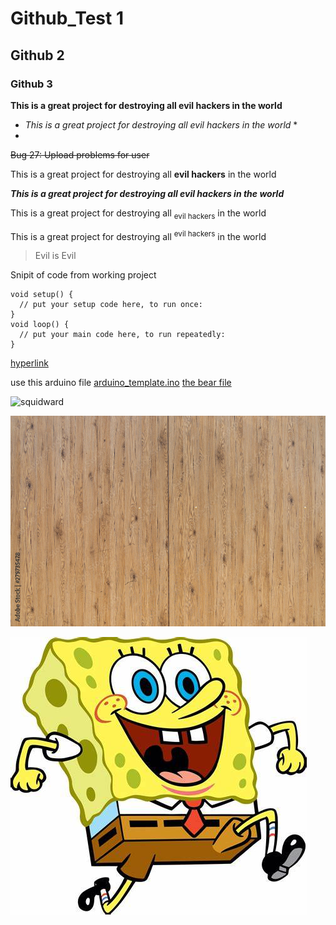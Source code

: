 # Github_Test 1
## Github 2
### Github 3
**This is a great project for destroying all evil hackers in the world**

* *This is a great project for destroying all evil hackers in the world* *
* 

  ~~Bug 27: Upload problems for user~~

This is a great project for destroying all **evil hackers** in the world

***This is a great project for destroying all **evil hackers** in the world***

This is a great project for destroying all <sub>evil hackers</sub> in the world

This is a great project for destroying all <sup>evil hackers</sup> in the world

> Evil is Evil

Snipit of code from working project

```
void setup() {
  // put your setup code here, to run once:
}
void loop() {
  // put your main code here, to run repeatedly:
}
```
[hyperlink](https://pizza.com)

use this arduino file [arduino_template.ino](ardunio_template_2.ino)
[the bear file](bear/file_bear) 

![squidward](https://th.bing.com/th/id/R.7c40911b876745edcd1d2051d9038845?rik=mTMpCzVF4GYUJQ&riu=http%3a%2f%2fclipart-library.com%2fnewhp%2f66-663864_spongebob-squarepants-squidward-by-squidward-dab-wallpaper-iphone.png&ehk=YBfFcnQHDHQsdWj6RHOgA1XihogeFSxUuSTn71Q7DiE%3d&risl=&pid=ImgRaw&r=0)

![image of wood](images/wood.jpg)

![spongebob](images/R.jpg)



















